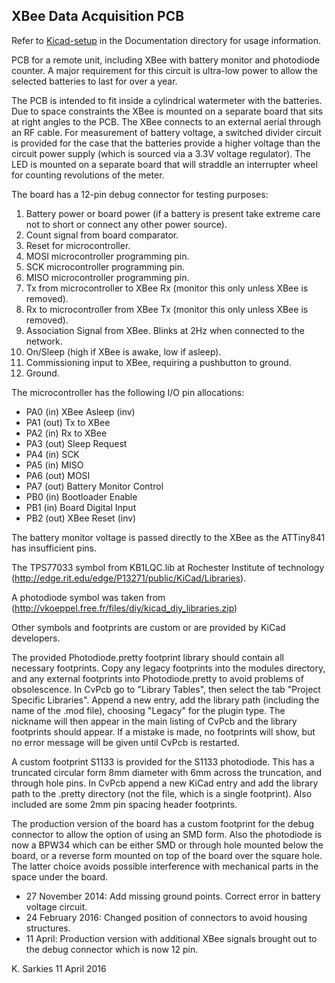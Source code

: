 XBee Data Acquisition PCB
-------------------------

Refer to [Kicad-setup](https://github.com/ksarkies/XBee-Acquisition/blob/master/Documentation/Kicad-Setup.md) in the Documentation directory for usage information.

PCB for a remote unit, including XBee with battery monitor and photodiode
counter. A major requirement for this circuit is ultra-low power to allow the
selected batteries to last for over a year.

The PCB is intended to fit inside a cylindrical watermeter with the batteries.
Due to space constraints the XBee is mounted on a separate board that sits at
right angles to the PCB. The XBee connects to an external aerial through an RF
cable. For measurement of battery voltage, a switched divider circuit is
provided for the case that the batteries provide a higher voltage than the
circuit power supply (which is sourced via a 3.3V voltage regulator). The LED is
mounted on a separate board that will straddle an interrupter wheel for counting
revolutions of the meter.

The board has a 12-pin debug connector for testing purposes:

1. Battery power or board power (if a battery is present take extreme care not
to short or connect any other power source).
2. Count signal from board comparator.
3. Reset for microcontroller.
4. MOSI microcontroller programming pin.
5. SCK microcontroller programming pin.
6. MISO microcontroller programming pin.
7. Tx from microcontroller to XBee Rx (monitor this only unless XBee is removed).
8. Rx to microcontroller from XBee Tx (monitor this only unless XBee is removed).
9. Association Signal from XBee. Blinks at 2Hz when connected to the network.
10. On/Sleep (high if XBee is awake, low if asleep).
11. Commissioning input to XBee, requiring a pushbutton to ground.
12. Ground.

The microcontroller has the following I/O pin allocations:

* PA0 (in) XBee Asleep (inv)
* PA1 (out) Tx to XBee
* PA2 (in) Rx to XBee
* PA3 (out) Sleep Request
* PA4 (in) SCK
* PA5 (in) MISO
* PA6 (out) MOSI
* PA7 (out) Battery Monitor Control
* PB0 (in) Bootloader Enable
* PB1 (in) Board Digital Input
* PB2 (out) XBee Reset (inv)

The battery monitor voltage is passed directly to the XBee as the ATTiny841 has
insufficient pins.

The TPS77033 symbol from KB1LQC.lib at Rochester Institute of technology
(http://edge.rit.edu/edge/P13271/public/KiCad/Libraries).

A photodiode symbol was taken from
(http://vkoeppel.free.fr/files/diy/kicad_diy_libraries.zip)

Other symbols and footprints are custom or are provided by KiCad developers.

The provided Photodiode.pretty footprint library should contain all necessary
footprints. Copy any legacy footprints into the modules directory, and any
external footprints into Photodiode.pretty to avoid problems of obsolescence. In
CvPcb go to "Library Tables", then select the tab "Project Specific Libraries".
Append a new entry, add the library path (including the name of the .mod file),
choosing "Legacy" for the plugin type. The nickname will then appear in the main
listing of CvPcb and the library footprints should appear. If a mistake is made,
no footprints will show, but no error message will be given until CvPcb is
restarted.

A custom footprint S1133 is provided for the S1133 photodiode. This has a
truncated circular form 8mm diameter with 6mm across the truncation, and through
hole pins. In CvPcb append a new KiCad entry and add the library path to the
.pretty directory (not the file, which is a single footprint). Also included
are some 2mm pin spacing header footprints.

The production version of the board has a custom footprint for the debug
connector to allow the option of using an SMD form. Also the photodiode is now
a BPW34 which can be either SMD or through hole mounted below the board, or a
reverse form mounted on top of the board over the square hole. The latter choice
avoids possible interference with mechanical parts in the space under the board.

* 27 November 2014: Add missing ground points. Correct error in battery voltage
  circuit.
* 24 February 2016: Changed position of connectors to avoid housing structures.
* 11 April: Production version with additional XBee signals brought out to the
   debug connector which is now 12 pin.

K. Sarkies
11 April 2016


